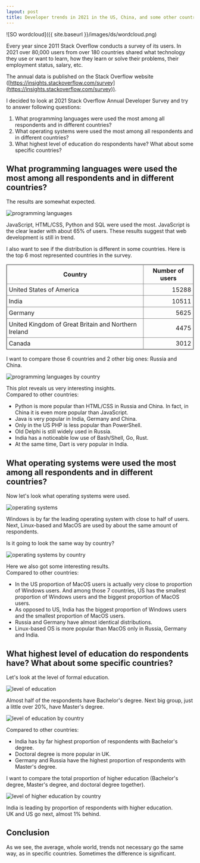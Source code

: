 ```yaml
---
layout: post
title: Developer trends in 2021 in the US, China, and some other countries.
---
```


![SO wordcloud]({{ site.baseurl }}/images/ds/wordcloud.png)

<style>
table {
    border-collapse: collapse;
    border: 1px solid gray;
}
td, th {
    padding: 5px;
    border: 1px solid gray;
}
th {
    font-weight: bold;
}
td:nth-child(2) {
    text-align: right;
}

img:first-of-type {
    margin: 5px auto;
    display: block;
}
</style>


Every year since 2011 Stack Overflow conducts a survey of its users. In 2021 over 80,000 users from over 180 countries shared what technology they use or want to learn, how they learn or solve their problems, their employment status, salary, etc.

The annual data is published on the Stack Overflow website ([https://insights.stackoverflow.com/survey](https://insights.stackoverflow.com/survey)).

I decided to look at 2021 Stack Overflow Annual Developer Survey and try to answer following questions:

1. What programming languages were used the most among all respondents and in different countries?
2. What operating systems were used the most among all respondents and in different countries?
3. What highest level of education do respondents have? What about some specific countries?

## What programming languages were used the most among all respondents and in different countries?

The results are somewhat expected.

![programming languages](../images/ds/lang_all.png)

JavaScript, HTML/CSS, Python and SQL were used the most. JavaScript is the clear leader with about 65% of users. These results suggest that web development is still in trend.

I also want to see if the distribution is different in some countries.
Here is the top 6 most represented countries in the survey.

| Country | Number of users |
| --------------------------- | ------------------------ |
| United States of America | 15288 |
| India | 10511  |
| Germany | 5625  |
| United Kingdom of Great Britain and Northern Ireland| 4475  |
| Canada | 3012  |

I want to compare those 6 countries and 2 other big ones: Russia and China.

![programming languages by country](../images/ds/lang_all_by_country.png)

This plot reveals us very interesting insights.  
Compared to other countries:
- Python is more popular than HTML/CSS in Russia and China. In fact, in China it is even more popular than JavaScript.
- Java is very popular in India, Germany and China.
- Only in the US PHP is less popular than PowerShell.
- Old Delphi is still widely used in Russia.
- India has a noticeable low use of Bash/Shell, Go, Rust.
- At the same time, Dart is very popular in India.

## What operating systems were used the most among all respondents and in different countries?

Now let's look what operating systems were used.

![operating systems](../images/ds/os_all.png)

Windows is by far the leading operating system with close to half of users. Next, Linux-based and MacOS are used by about the same amount of respondents.

Is it going to look the same way by country?

![operating systems by country](../images/ds/os_all_by_country.png)

Here we also got some interesting results.  
Compared to other countries:
- In the US proportion of MacOS users is actually very close to proportion of Windows users. And among those 7 countries, US has the smallest proportion of Windows users and the biggest proportion of MacOS users.
- As opposed to US, India has the biggest proportion of Windows users and the smallest proportion of MacOS users.
- Russia and Germany have almost identical distributions.
- Linux-based OS is more popular than MacOS only in Russia, Germany and India.

## What highest level of education do respondents have? What about some specific countries?

Let's look at the level of formal education.

![level of education](../images/ds/ed_all.png)

Almost half of the respondents have Bachelor's degree. Next big group, just a little over 20%, have Master's degree.

![level of education by country](../images/ds/ed_all_by_country.png)

Compared to other countries:
- India has by far highest proportion of respondents with Bachelor's degree.
- Doctoral degree is more popular in UK.
- Germany and Russia have the highest proportion of respondents with Master's degree.

I want to compare the total proportion of higher education (Bachelor's degree, Master's degree, and doctoral degree together).

![level of higher education by country](../images/ds/ed_high_by_country.png)

India is leading by proportion of respondents with higher education.  
UK and US go next, almost 1% behind.

## Conclusion

As we see, the average, whole world, trends not necessary go the same way, as in specific countries. Sometimes the difference is significant.
